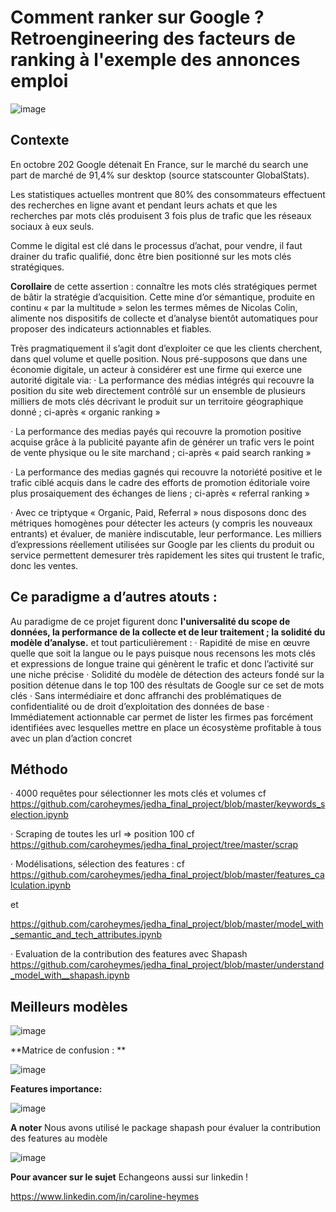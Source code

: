 # **Comment ranker sur Google ? Retroengineering des facteurs de ranking à l'exemple des annonces emploi**

![image](https://user-images.githubusercontent.com/32369680/148120962-42c49cc9-c98b-4f3d-b766-eadae22642c8.png)



## **Contexte**

En octobre 202 Google détenait En France, sur le marché du search une part de marché de 91,4% sur desktop (source statscounter GlobalStats).

Les statistiques actuelles montrent que 80% des consommateurs effectuent des recherches en ligne avant et pendant leurs achats et que les recherches par mots clés produisent 3 fois plus de trafic que les réseaux sociaux à eux seuls. 


Comme le digital est clé dans le processus d’achat, pour vendre, il faut drainer du trafic qualifié, donc être bien positionné sur les mots clés stratégiques.

**Corollaire** de cette assertion : connaître les mots clés stratégiques permet de bâtir la stratégie d’acquisition. Cette mine d’or sémantique, produite en continu « par la multitude » selon les termes mêmes de Nicolas Colin, alimente nos dispositifs de collecte et d’analyse bientôt automatiques pour proposer des indicateurs actionnables et fiables.

Très pragmatiquement il s’agit dont d’exploiter ce que les clients cherchent, dans quel volume et quelle position. Nous pré-supposons que dans une économie digitale, un acteur à considérer est une firme qui exerce une autorité digitale via:
· La performance des médias intégrés qui recouvre la position du site web directement contrôlé sur un ensemble de plusieurs milliers de mots clés décrivant le produit sur un territoire géographique donné ; ci-après « organic ranking »

· La performance des medias payés qui recouvre la promotion positive acquise grâce à la publicité payante afin de générer un trafic vers le point de vente physique ou le site marchand ; ci-après « paid search ranking »

· La performance des medias gagnés qui recouvre la notoriété positive et le trafic ciblé acquis dans le cadre des efforts de promotion éditoriale voire plus prosaiquement des échanges de liens ; ci-après « referral ranking »

· Avec ce triptyque « Organic, Paid, Referral » nous disposons donc des métriques homogènes pour détecter les acteurs (y compris les nouveaux entrants) et évaluer, de manière indiscutable, leur performance. Les milliers d’expressions réellement utilisées sur Google par les clients du produit ou service permettent demesurer très rapidement les sites qui trustent le trafic, donc les ventes.


## **Ce paradigme a d’autres atouts :**
Au paradigme de ce projet figurent donc **l'universalité du scope de données, la performance de la collecte et de leur traitement ;  la solidité du modèle d’analyse.** et tout particulièrement :
· Rapidité de mise en œuvre quelle que soit la langue ou le pays puisque nous recensons les mots clés et expressions de longue traine qui génèrent le trafic et donc l’activité sur une niche précise
· Solidité du modèle de détection des acteurs fondé sur la position détenue dans le top 100 des résultats de Google sur ce set de mots clés
· Sans intermédiaire et donc affranchi des problématiques de confidentialité ou de droit d’exploitation des données de base
· Immédiatement actionnable car permet de lister les firmes pas forcément identifiées avec lesquelles mettre en place un écosystème profitable à tous avec un plan d’action concret


## **Méthodo**

· 4000 requêtes pour sélectionner les mots clés et volumes cf https://github.com/caroheymes/jedha_final_project/blob/master/keywords_selection.ipynb

· Scraping  de toutes les url => position 100 cf https://github.com/caroheymes/jedha_final_project/tree/master/scrap

· Modélisations, sélection des features : 
cf https://github.com/caroheymes/jedha_final_project/blob/master/features_calculation.ipynb 

et  

https://github.com/caroheymes/jedha_final_project/blob/master/model_with_semantic_and_tech_attributes.ipynb


· Evaluation de la contribution des features avec Shapash
https://github.com/caroheymes/jedha_final_project/blob/master/understand_model_with__shapash.ipynb


## **Meilleurs modèles**

![image](https://user-images.githubusercontent.com/32369680/148119779-f1fd19e5-903a-4682-b24c-2f9f58add98e.png)


**Matrice de confusion : **

![image](https://user-images.githubusercontent.com/32369680/148119839-b0c583eb-7a25-400d-8167-1da4c23d1dca.png)

**Features importance:**

![image](https://user-images.githubusercontent.com/32369680/148119969-0bda1602-ad81-42fe-bb71-d59f00e1c4e4.png)

**A noter**
Nous avons utilisé le package shapash pour évaluer la contribution des features au modèle

![image](https://user-images.githubusercontent.com/32369680/148120126-1d70cb6a-6136-4bfb-8846-6a8ad6757694.png)


**Pour avancer sur le sujet**
Echangeons aussi sur linkedin !

https://www.linkedin.com/in/caroline-heymes



